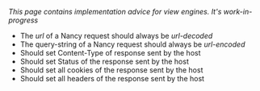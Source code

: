 _This page contains implementation advice for view engines. It's work-in-progress_

* The _url_ of a Nancy request should always be _url-decoded_
* The query-string of a Nancy request should always be _url-encoded_
* Should set Content-Type of response sent by the host
* Should set Status of the response sent by the host
* Should set all cookies of the response sent by the host
* Should set all headers of the response sent by the host